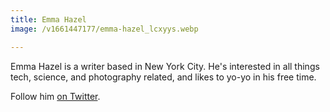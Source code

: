 ```yaml
---
title: Emma Hazel
image: /v1661447177/emma-hazel_lcxyys.webp

---
```

Emma Hazel is a writer based in New York City. He's interested in all things tech, science, and photography related, and likes to yo-yo in his free time.


Follow him [on Twitter](https://twitter.com/emma-hazel).